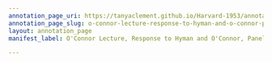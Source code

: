 ```yaml
---
annotation_page_uri: https://tanyaclement.github.io/Harvard-1953/annotations/o-connor-lecture-response-to-hyman-and-o-connor-panel-discussion-canvas-1-carver-collins.json
annotation_page_slug: o-connor-lecture-response-to-hyman-and-o-connor-panel-discussion-canvas-1-carver-collins
layout: annotation_page
manifest_label: O'Connor Lecture, Response to Hyman and O'Connor, Panel Discussion

---
```

